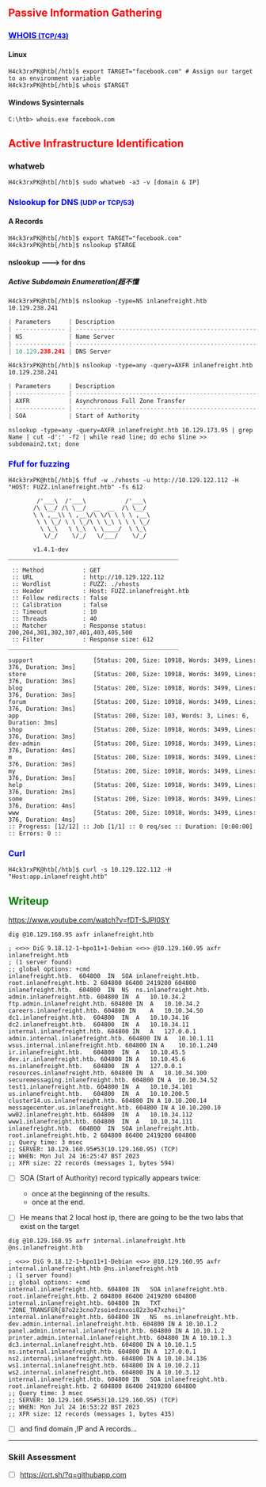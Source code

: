 ## <span style=color:red>**Passive Information Gathering**</span>
### [<span style=color:blue>**WHOIS**<SMALL> (TCP/43)</SMALL></span>](https://datatracker.ietf.org/doc/html/rfc3912)
#### Linux
```go!
H4ck3rxPK@htb[/htb]$ export TARGET="facebook.com" # Assign our target to an environment variable
H4ck3rxPK@htb[/htb]$ whois $TARGET
```

#### Windows Sysinternals
```go!
C:\htb> whois.exe facebook.com
```

## <span style=color:red>**Active Infrastructure Identification**</span>
### **whatweb**
```go!
H4ck3rxPK@htb[/htb]$ sudo whatweb -a3 -v [domain & IP]
```

### <span style=color:blue>**Nslookup for DNS**<SMALL> (UDP or TCP/53)</SMALL></span>

#### A Records
```go!
H4ck3rxPK@htb[/htb]$ export TARGET="facebook.com"
H4ck3rxPK@htb[/htb]$ nslookup $TARGE
```
#### **nslookup ---> for dns**
##### Active Subdomain Enumeration(超不懂
```go!
H4ck3rxPK@htb[/htb]$ nslookup -type=NS inlanefreight.htb 10.129.238.241
```

```go
| Parameters     | Description                                                         |
| -------------- | ------------------------------------------------------------------- |
| NS             | Name Server                                                         |
| -------------- | ------------------------------------------------------------------- |
| 10.129.238.241 | DNS Server                                                          |
```

```go!
H4ck3rxPK@htb[/htb]$ nslookup -type=any -query=AXFR inlanefreight.htb 10.129.238.241
```
```go
| Parameters     | Description                                                         |
| -------------- | ------------------------------------------------------------------- |
| AXFR           | Asynchronous Full Zone Transfer                                                         |
| -------------- | ------------------------------------------------------------------- |
| SOA            | Start of Authority                                                         |
```

```go!
nslookup -type=any -query=AXFR inlanefreight.htb 10.129.173.95 | grep Name | cut -d':' -f2 | while read line; do echo $line >> subdomain2.txt; done
```
### <span style=color:blue>**Ffuf for fuzzing**</span>
```go!
H4ck3rxPK@htb[/htb]$ ffuf -w ./vhosts -u http://10.129.122.112 -H "HOST: FUZZ.inlanefreight.htb" -fs 612

        /'___\  /'___\           /'___\       
       /\ \__/ /\ \__/  __  __  /\ \__/       
       \ \ ,__\\ \ ,__\/\ \/\ \ \ \ ,__\      
        \ \ \_/ \ \ \_/\ \ \_\ \ \ \ \_/      
         \ \_\   \ \_\  \ \____/  \ \_\       
          \/_/    \/_/   \/___/    \/_/       

       v1.4.1-dev
________________________________________________

 :: Method           : GET
 :: URL              : http://10.129.122.112
 :: Wordlist         : FUZZ: ./vhosts
 :: Header           : Host: FUZZ.inlanefreight.htb
 :: Follow redirects : false
 :: Calibration      : false
 :: Timeout          : 10
 :: Threads          : 40
 :: Matcher          : Response status: 200,204,301,302,307,401,403,405,500
 :: Filter           : Response size: 612
________________________________________________

support                 [Status: 200, Size: 10918, Words: 3499, Lines: 376, Duration: 3ms]
store                   [Status: 200, Size: 10918, Words: 3499, Lines: 376, Duration: 3ms]
blog                    [Status: 200, Size: 10918, Words: 3499, Lines: 376, Duration: 3ms]
forum                   [Status: 200, Size: 10918, Words: 3499, Lines: 376, Duration: 3ms]
app                     [Status: 200, Size: 103, Words: 3, Lines: 6, Duration: 3ms]
shop                    [Status: 200, Size: 10918, Words: 3499, Lines: 376, Duration: 3ms]
dev-admin               [Status: 200, Size: 10918, Words: 3499, Lines: 376, Duration: 4ms]
m                       [Status: 200, Size: 10918, Words: 3499, Lines: 376, Duration: 3ms]
my                      [Status: 200, Size: 10918, Words: 3499, Lines: 376, Duration: 3ms]
help                    [Status: 200, Size: 10918, Words: 3499, Lines: 376, Duration: 2ms]
some                    [Status: 200, Size: 10918, Words: 3499, Lines: 376, Duration: 4ms]
www                     [Status: 200, Size: 10918, Words: 3499, Lines: 376, Duration: 4ms]
:: Progress: [12/12] :: Job [1/1] :: 0 req/sec :: Duration: [0:00:00] :: Errors: 0 ::
```

### <span style=color:blue>**Curl**</span>
```go!
H4ck3rxPK@htb[/htb]$ curl -s 10.129.122.112 -H "Host:app.inlanefreight.htb"
```

## <span style=color:green>**Writeup**</span>
https://www.youtube.com/watch?v=fDT-SJPl0SY
```go!
dig @10.129.160.95 axfr inlanefreight.htb

; <<>> DiG 9.18.12-1~bpo11+1-Debian <<>> @10.129.160.95 axfr inlanefreight.htb
; (1 server found)
;; global options: +cmd
inlanefreight.htb.	604800	IN	SOA	inlanefreight.htb. root.inlanefreight.htb. 2 604800 86400 2419200 604800
inlanefreight.htb.	604800	IN	NS	ns.inlanefreight.htb.
admin.inlanefreight.htb. 604800	IN	A	10.10.34.2
ftp.admin.inlanefreight.htb. 604800 IN	A	10.10.34.2
careers.inlanefreight.htb. 604800 IN	A	10.10.34.50
dc1.inlanefreight.htb.	604800	IN	A	10.10.34.16
dc2.inlanefreight.htb.	604800	IN	A	10.10.34.11
internal.inlanefreight.htb. 604800 IN	A	127.0.0.1
admin.internal.inlanefreight.htb. 604800 IN A	10.10.1.11
wsus.internal.inlanefreight.htb. 604800	IN A	10.10.1.240
ir.inlanefreight.htb.	604800	IN	A	10.10.45.5
dev.ir.inlanefreight.htb. 604800 IN	A	10.10.45.6
ns.inlanefreight.htb.	604800	IN	A	127.0.0.1
resources.inlanefreight.htb. 604800 IN	A	10.10.34.100
securemessaging.inlanefreight.htb. 604800 IN A	10.10.34.52
test1.inlanefreight.htb. 604800	IN	A	10.10.34.101
us.inlanefreight.htb.	604800	IN	A	10.10.200.5
cluster14.us.inlanefreight.htb.	604800 IN A	10.10.200.14
messagecenter.us.inlanefreight.htb. 604800 IN A	10.10.200.10
ww02.inlanefreight.htb.	604800	IN	A	10.10.34.112
www1.inlanefreight.htb.	604800	IN	A	10.10.34.111
inlanefreight.htb.	604800	IN	SOA	inlanefreight.htb. root.inlanefreight.htb. 2 604800 86400 2419200 604800
;; Query time: 3 msec
;; SERVER: 10.129.160.95#53(10.129.160.95) (TCP)
;; WHEN: Mon Jul 24 16:25:47 BST 2023
;; XFR size: 22 records (messages 1, bytes 594)
```

- [ ] SOA (Start of Authority) record typically appears twice: 
     - once at the beginning of the results.
     - once at the end. 

- [ ] He means that 2 local host ip, there are going to be the two labs that exist on the target

```go!
dig @10.129.160.95 axfr internal.inlanefreight.htb @ns.inlanefreight.htb

; <<>> DiG 9.18.12-1~bpo11+1-Debian <<>> @10.129.160.95 axfr internal.inlanefreight.htb @ns.inlanefreight.htb
; (1 server found)
;; global options: +cmd
internal.inlanefreight.htb. 604800 IN	SOA	inlanefreight.htb. root.inlanefreight.htb. 2 604800 86400 2419200 604800
internal.inlanefreight.htb. 604800 IN	TXT	"ZONE_TRANSFER{87o2z3cno7zsoiedznxoi82z3o47xzhoi}"
internal.inlanefreight.htb. 604800 IN	NS	ns.inlanefreight.htb.
dev.admin.internal.inlanefreight.htb. 604800 IN	A 10.10.1.2
panel.admin.internal.inlanefreight.htb.	604800 IN A 10.10.1.2
printer.admin.internal.inlanefreight.htb. 604800 IN A 10.10.1.3
dc3.internal.inlanefreight.htb.	604800 IN A	10.10.1.5
ns.internal.inlanefreight.htb. 604800 IN A	127.0.0.1
ns2.internal.inlanefreight.htb.	604800 IN A	10.10.34.136
ws1.internal.inlanefreight.htb.	604800 IN A	10.10.2.11
ws2.internal.inlanefreight.htb.	604800 IN A	10.10.3.12
internal.inlanefreight.htb. 604800 IN	SOA	inlanefreight.htb. root.inlanefreight.htb. 2 604800 86400 2419200 604800
;; Query time: 3 msec
;; SERVER: 10.129.160.95#53(10.129.160.95) (TCP)
;; WHEN: Mon Jul 24 16:53:22 BST 2023
;; XFR size: 12 records (messages 1, bytes 435)
```

- [ ] and find domain ,IP and A records...

---

### Skill Assessment
- [ ] https://crt.sh/?q=githubapp.com